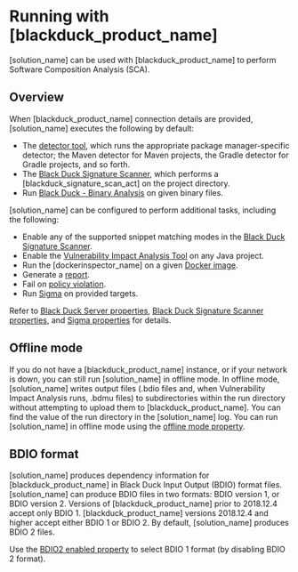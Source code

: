 # Running with [blackduck_product_name]

[solution_name] can be used with [blackduck_product_name] to perform Software Composition Analysis (SCA).

## Overview

When [blackduck_product_name] connection details are provided, [solution_name] executes
the following by default:

* The [detector tool](../../components/detectors.md), which runs the appropriate package manager-specific detector; the Maven detector
for Maven projects, the Gradle detector for Gradle projects, and so forth.
* The [Black Duck Signature Scanner](../../properties/configuration/signature-scanner.md), which performs a [blackduck_signature_scan_act] on the
project directory.
* Run [Black Duck - Binary Analysis](../../properties/configuration/binary-scanner.md) on given binary files.

[solution_name] can be configured to perform additional tasks, including the following:

* Enable any of the supported snippet matching modes in the [Black Duck Signature Scanner](../../properties/configuration/signature-scanner.md).
* Enable the [Vulnerability Impact Analysis Tool](../../properties/configuration/impact-analysis.md#vulnerability-impact-analysis-enabled) on any Java project.
* Run the [dockerinspector_name] on a given [Docker image](../../packagemgrs/docker/intro.md).
* Generate a [report](../../properties/configuration/report.md).
* Fail on [policy violation](../../properties/configuration/project.md#fail-on-policy-violation-severities-advanced).
* Run [Sigma](../../properties/configuration/sigma.md) on provided targets.

Refer to [Black Duck Server properties](../../properties/configuration/blackduck-server.md), [Black Duck Signature Scanner properties](../../properties/configuration/signature-scanner.md), and [Sigma properties](../../properties/configuration/sigma.md) for details.

## Offline mode

If you do not have a [blackduck_product_name] instance, or if your network is down, you can still run [solution_name] in offline mode.
In offline mode, [solution_name] writes output files (.bdio files and, when Vulnerability Impact Analysis runs, .bdmu files) to subdirectories
within the run directory without attempting to upload them to [blackduck_product_name]. You can find the value of the run directory in the [solution_name] log.
You can run [solution_name] in offline mode using the [offline mode property](../../properties/configuration/blackduck-server.md#offline-mode).

## BDIO format

[solution_name] produces dependency information for [blackduck_product_name] in Black Duck Input Output (BDIO) format files.
[solution_name] can produce BDIO files in two formats: BDIO version 1, or BDIO version 2.
Versions of [blackduck_product_name] prior to 2018.12.4 accept only BDIO 1.
[blackduck_product_name] versions 2018.12.4 and higher accept either BDIO 1 or BDIO 2.
By default, [solution_name] produces BDIO 2 files.

Use the [BDIO2 enabled property](../../properties/configuration/paths.md#bdio-2-enabled-deprecated) to select BDIO 1 format
(by disabling BDIO 2 format).

